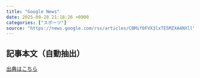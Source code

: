 ```yaml
---
title: "Google News"
date: 2025-09-28 21:18:26 +0900
categories: ["スポーツ"]
source: "https://news.google.com/rss/articles/CBMif0FVX3lxTE5MZXA4NXllY2ZmSFVqcndvaHluRlMyZmtudC02N3djLWFEbGl2ZWdjb0c5WUhaVlNfdVJUODJ3MFEwaWIzZTU0d0FENkFDRkU2aGZ5NmlmUkhCQXh4SXZTU0xXNFZYUkZTalQwM3Y2eFBaQU91emhZVmpoenNvMEE?oc=5"
---
```


## 記事本文（自動抽出）
<body class="y0K44d EA71Tc" id="readabilityBody"></body>

[出典はこちら](https://news.google.com/rss/articles/CBMif0FVX3lxTE5MZXA4NXllY2ZmSFVqcndvaHluRlMyZmtudC02N3djLWFEbGl2ZWdjb0c5WUhaVlNfdVJUODJ3MFEwaWIzZTU0d0FENkFDRkU2aGZ5NmlmUkhCQXh4SXZTU0xXNFZYUkZTalQwM3Y2eFBaQU91emhZVmpoenNvMEE?oc=5)
